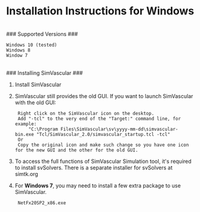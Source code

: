 
# Installation Instructions for Windows #

<br>
### Supported Versions ###
	
	Windows 10 (tested)
	Windows 8
	Window 7

<br>
### Installing SimVascular ###

1. Install SimVascular 

2. SimVascular still provides the old GUI. If you want to launch SimVascular with the old GUI:

		Right click on the SimVascular icon on the desktop.
		Add "-tcl" to the very end of the "Target:" command line, for example:
			"C:\Program Files\SimVascular\sv\yyyy-mm-dd\simvascular-bin.exe "Tcl/SimVascular_2.0/simvascular_startup.tcl -tcl"
		Or
		Copy the original icon and make such change so you have one icon for the new GUI and the other for the old GUI.

3. To access the full functions of SimVascular Simulation tool, it's required to install svSolvers. There is a separate installer for svSolvers at simtk.org

4. For **Windows 7**, you may need to install a few extra package to use SimVascular.

		NetFx20SP2_x86.exe

